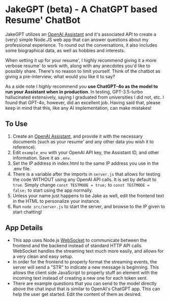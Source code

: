 # JakeGPT (beta) - A ChatGPT based Resume' ChatBot

JakeGPT utilizes an [OpenAI Assistant](https://platform.openai.com/assistants/) and it's associated API to create a (very) simple Node.JS web app that can answer questions about my professional experience. To round out the conversations, it also includes some biographical data, as well as hobbies and interests.

When setting it up for your resume', I highly recommend giving it a more verbose resume' to work with, along with any anecdotes you'd like to possibly share. There's no reason to limit yourself. Think of the chatbot as giving a pre-interview; what would you
like it to say?

As a side note I *highly* recommend you **use ChatGPT-4o as the model to run your Assistant when in production**. In testing, GPT-3.5-turbo hallucinated extensively, saying I graduated from universities I did not, etc. I found that GPT-4o,
however, did an excellent job. Having said that, please keep in mind that this, like any AI implementation, can make mistakes!

## To Use
1. Create an [OpenAI Assistant](https://platform.openai.com/assistants/), and provide it with the necessary documents (such as your resume' and any other data you wish it to reference).
2. Edit `example_env` with your OpenAI API key, the Assistant ID, and other information. Save it as `.env`.
3. Set the IP address in index.html to the same IP address you use in the .env file.
4. There is a variable after the imports in `server.js` that allows for testing the code WITHOUT using any OpenAI API calls. It is set by default to `true`. Simply change `const TESTMODE = true;` to `const TESTMODE = false;` to start using the app normally.
5. Unless your name just happens to be Jake as well, edit the frontend text in the HTML to personalize your instance.
6. Run `node src/server.js` to start the server, and browse to the IP given to start chatting!

## App Details
* This app uses Node.js [WebSocket](https://www.npmjs.com/package/websocket) to communicate between the frontend and the backend instead of standard HTTP API calls. WebSocket handles the streaming text much more easily, and allows for a very clean and easy setup.
* In order for the frontend to properly format the streaming events, the server will send a "STR" to indicate a new message is beginning. This allows the client side JavaScript to properly stuff an element with the incoming text instead of creating a
    new one for each token sent.
* There are example questions that you can send to the model directly above the chat input that is similar to OpenAI's ChatGPT app. This can help the user get started. Edit the content of them as desired.
